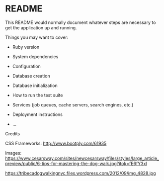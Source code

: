 # README

This README would normally document whatever steps are necessary to get the
application up and running.

Things you may want to cover:

* Ruby version

* System dependencies

* Configuration

* Database creation

* Database initialization

* How to run the test suite

* Services (job queues, cache servers, search engines, etc.)

* Deployment instructions

* ...

Credits

CSS Frameworks:
http://www.bootply.com/61935


Images:
https://www.cesarsway.com/sites/newcesarsway/files/styles/large_article_preview/public/6-tips-for-mastering-the-dog-walk.jpg?itok=fE6fY3xl

https://tribecadogwalkingnyc.files.wordpress.com/2012/09/img_4828.jpg
